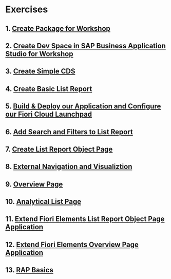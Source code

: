 # Exercises

## 1. [Create Package for Workshop](./Create%20Package%20for%20Workshop/README.md)

## 2. [Create Dev Space in SAP Business Application Studio for Workshop](./Create%20DevSpace%20in%20BAS/)

## 3. [Create Simple CDS](./Create%20Simple%20CDS/README.md)

## 4. [Create Basic List Report](./Create%20Basic%20List%20Report/README.md)

## 5. [Build & Deploy our Application and Configure our Fiori Cloud Launchpad](./Build%20Deploy%20Configure/README.md)

## 6. [Add Search and Filters to List Report](./Add%20Search%20and%20Filters/README.md)

## 7. [Create List Report Object Page](./Create%20List%20Object/README.md)

## 8. [External Navigation and Visualiztion](./External%20Navigation%20and%20Vizualisation/README.md)

## 9. [Overview Page](./Overview%20Page/README.md)

## 10. [Analytical List Page](./Analytical%20List%20Page/README.md)

## 11. [Extend Fiori Elements List Report Object Page Application](./Extend%20Fiori%20LROP/README.md)

## 12. [Extend Fiori Elements Overview Page Application](./Extend%20Fiori%20OVP/README.md)

## 13. [RAP Basics](./RAP%20Basics/README.md)
